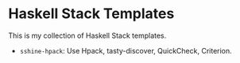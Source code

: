 # Haskell Stack Templates

This is my collection of Haskell Stack templates.

- `sshine-hpack`: Use Hpack, tasty-discover, QuickCheck, Criterion.
